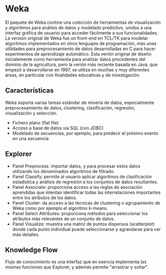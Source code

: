# Weka

El paquete de Weka contine una colección de herramientas de visualización y algoritmos para análisis de datos y modelado predictivo, unidos a una interfaz gráfica de usuarioi para acceder fácilmente a sus funcionalidades. La versión original de Weka fue un front-end en TCL/TK para modelar algoritmos implementados en otros lenguajes de programación, más unas utilidades para preprocesamiento de datos desarrolladas en C para hacer experimentos de aprendizaje automático. Esta verión original de diseño inicialemente como herramienta para analizar datos procedentes del dominio de la agricultura, pero la verión más reciente basada en Java, que empezó a desarrollarse en 1997, se utiliza en muchas y muy diferentes áreas, en particular con finalidades educativas y de investigación.

## Características

Weka soporta varias tareas estándar de minería de datos, especialmente preprocesamiento de datos, clustering, clasificación, regresión, visualización y selección.

- Fichero plano (flat file)
- Acceso a base de datos vía SQL (con JDBC)
- Modelado de secuencias, por ejemplo, para predecir el próximo evento en una secuencia

## Explorer

- Panel Preprocess: importar datos, y para procesar estos datos utilizando los denominados algoritmos de filtrado.
- Panel Classify: permite al usuario aplicar algoritmos de clasificación estadística y análisis de regresión a los conjuntos de datos resultantes.
- Panel Associate: proporciona acceso a las reglas de asociación aprendidas que intentan identificar todas las interrelaciones importantes entre los atributos de los datos.
- Panel Cluster: da acceso a las técnicas de clustering o agrupamiento de Weka como por ejemplo el algoritmo k-means.
- Panel Select Attributes: proporciona métodos para seleccionar los atributos más relevantes de un conjunto de datos.
- Panel Visualize: muestra una matriz de puntos dispersos (scatterplot) donde cada punto individual puede seleccionarse y agrandarse para ver más detalles.

## Knowledge Flow

Flujo de conocimiento es una interfaz que en esencia implementa las mismas funciones que Explorer, y además permite "arrastrar y soltar".
